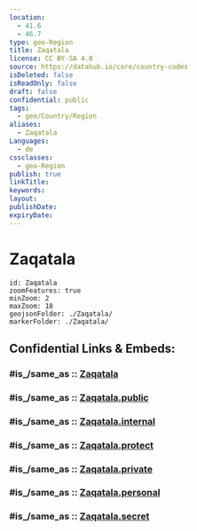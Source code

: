 ```yaml
---
location:
  - 41.6
  - 46.7
type: geo-Region
title: Zaqatala
license: CC BY-SA 4.0
source: https://datahub.io/core/country-codes
isDeleted: false
isReadOnly: false
draft: false
confidential: public
tags:
  - geo/Country/Region
aliases:
  - Zaqatala
Languages:
  - de
cssclasses:
  - geo-Region
publish: true
linkTitle:
keywords:
layout:
publishDate:
expiryDate:
---
```


# Zaqatala

```leaflet
id: Zaqatala
zoomFeatures: true 
minZoom: 2 
maxZoom: 18
geojsonFolder: ./Zaqatala/
markerFolder: ./Zaqatala/
```


## Confidential Links & Embeds: 

### #is_/same_as :: [Zaqatala](/_Standards/Earth/Continent/Asia/Asia~North~West/Azerbaijan/Regions~Azerbaijan/Shaki-Zaqatala/counties~Shaki-Zaqatala/Zaqatala.md) 

### #is_/same_as :: [Zaqatala.public](/_public/Earth/Continent/Asia/Asia~North~West/Azerbaijan/Regions~Azerbaijan/Shaki-Zaqatala/counties~Shaki-Zaqatala/Zaqatala.public.md) 

### #is_/same_as :: [Zaqatala.internal](/_internal/Earth/Continent/Asia/Asia~North~West/Azerbaijan/Regions~Azerbaijan/Shaki-Zaqatala/counties~Shaki-Zaqatala/Zaqatala.internal.md) 

### #is_/same_as :: [Zaqatala.protect](/_protect/Earth/Continent/Asia/Asia~North~West/Azerbaijan/Regions~Azerbaijan/Shaki-Zaqatala/counties~Shaki-Zaqatala/Zaqatala.protect.md) 

### #is_/same_as :: [Zaqatala.private](/_private/Earth/Continent/Asia/Asia~North~West/Azerbaijan/Regions~Azerbaijan/Shaki-Zaqatala/counties~Shaki-Zaqatala/Zaqatala.private.md) 

### #is_/same_as :: [Zaqatala.personal](/_personal/Earth/Continent/Asia/Asia~North~West/Azerbaijan/Regions~Azerbaijan/Shaki-Zaqatala/counties~Shaki-Zaqatala/Zaqatala.personal.md) 

### #is_/same_as :: [Zaqatala.secret](/_secret/Earth/Continent/Asia/Asia~North~West/Azerbaijan/Regions~Azerbaijan/Shaki-Zaqatala/counties~Shaki-Zaqatala/Zaqatala.secret.md)

